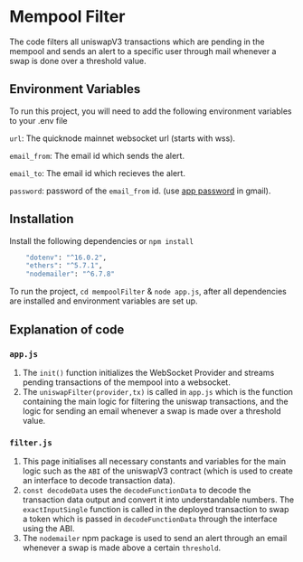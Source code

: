 
# Mempool Filter

The code filters all uniswapV3 transactions which are pending in the mempool and sends an alert to a specific user through mail whenever a swap is done over a threshold value.



## Environment Variables

To run this project, you will need to add the following environment variables to your .env file

`url`: The quicknode mainnet websocket url (starts with wss).

`email_from`: The email id which sends the alert.

`email_to`: The email id which recieves the alert.

`password`: password of the `email_from` id. (use [app password](https://support.google.com/accounts/answer/185833?hl=en) in gmail).





## Installation

Install the following dependencies or `npm install`

```bash
    "dotenv": "^16.0.2",
    "ethers": "^5.7.1",
    "nodemailer": "^6.7.8"
```
To run the project, 
`cd mempoolFilter` &
 `node app.js`, after all dependencies are installed and environment variables are set up.

    
## Explanation of code

### `app.js`
1. The `init()` function initializes the WebSocket Provider and streams pending transactions of the mempool into a websocket.
2. The `uniswapFilter(provider,tx)` is called in `app.js` which is the function containing the main logic for filtering the uniswap transactions, and the logic for sending an email whenever a swap is made over a threshold value.

### `filter.js`
1. This page initialises all necessary constants and variables for the main logic such as the `ABI` of the uniswapV3 contract (which is used to create an interface to decode transaction data).
2. `const decodeData` uses the `decodeFunctionData` to decode the transaction data output and convert it into understandable numbers. The `exactInputSingle` function is called in the deployed transaction to swap a token which is passed in `decodeFunctionData` through the interface using the ABI.
3. The `nodemailer` npm package is used to send an alert through an email whenever a swap is made above a certain `threshold`.
